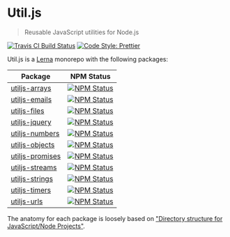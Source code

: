 # Util.js

> Reusable JavaScript utilities for Node.js

<p>
  <a href="https://travis-ci.org/creemama/utiljs"><img alt="Travis CI Build Status" src="https://img.shields.io/travis/creemama/utiljs/master.svg?style=flat-square&label=Travis+CI"></a>
  <a href="https://github.com/prettier/prettier"><img alt="Code Style: Prettier" src="https://img.shields.io/badge/code_style-prettier-ff69b4.svg?style=flat-square"></a>
</p>

Util.js is a [Lerna](https://lernajs.io/) monorepo with the following packages:

| Package                                                                                    |                                                                      NPM Status                                                                      |
| ------------------------------------------------------------------------------------------ | :--------------------------------------------------------------------------------------------------------------------------------------------------: |
| [utiljs-arrays](https://github.com/creemama/utiljs/tree/master/packages/utiljs-arrays)     |   <a href="https://www.npmjs.com/package/utiljs-arrays"><img alt="NPM Status" src="https://img.shields.io/npm/v/utiljs-arrays.svg?style=flat"></a>   |
| [utiljs-emails](https://github.com/creemama/utiljs/tree/master/packages/utiljs-emails)     |   <a href="https://www.npmjs.com/package/utiljs-emails"><img alt="NPM Status" src="https://img.shields.io/npm/v/utiljs-emails.svg?style=flat"></a>   |
| [utiljs-files](https://github.com/creemama/utiljs/tree/master/packages/utiljs-files)       |    <a href="https://www.npmjs.com/package/utiljs-files"><img alt="NPM Status" src="https://img.shields.io/npm/v/utiljs-files.svg?style=flat"></a>    |
| [utiljs-jquery](https://github.com/creemama/utiljs/tree/master/packages/utiljs-jquery)     |   <a href="https://www.npmjs.com/package/utiljs-jquery"><img alt="NPM Status" src="https://img.shields.io/npm/v/utiljs-jquery.svg?style=flat"></a>   |
| [utiljs-numbers](https://github.com/creemama/utiljs/tree/master/packages/utiljs-numbers)   |  <a href="https://www.npmjs.com/package/utiljs-numbers"><img alt="NPM Status" src="https://img.shields.io/npm/v/utiljs-numbers.svg?style=flat"></a>  |
| [utiljs-objects](https://github.com/creemama/utiljs/tree/master/packages/utiljs-objects)   |  <a href="https://www.npmjs.com/package/utiljs-objects"><img alt="NPM Status" src="https://img.shields.io/npm/v/utiljs-objects.svg?style=flat"></a>  |
| [utiljs-promises](https://github.com/creemama/utiljs/tree/master/packages/utiljs-promises) | <a href="https://www.npmjs.com/package/utiljs-promises"><img alt="NPM Status" src="https://img.shields.io/npm/v/utiljs-promises.svg?style=flat"></a> |
| [utiljs-streams](https://github.com/creemama/utiljs/tree/master/packages/utiljs-streams)   |  <a href="https://www.npmjs.com/package/utiljs-streams"><img alt="NPM Status" src="https://img.shields.io/npm/v/utiljs-streams.svg?style=flat"></a>  |
| [utiljs-strings](https://github.com/creemama/utiljs/tree/master/packages/utiljs-strings)   |  <a href="https://www.npmjs.com/package/utiljs-strings"><img alt="NPM Status" src="https://img.shields.io/npm/v/utiljs-strings.svg?style=flat"></a>  |
| [utiljs-timers](https://github.com/creemama/utiljs/tree/master/packages/utiljs-timers)     |   <a href="https://www.npmjs.com/package/utiljs-timers"><img alt="NPM Status" src="https://img.shields.io/npm/v/utiljs-timers.svg?style=flat"></a>   |
| [utiljs-urls](https://github.com/creemama/utiljs/tree/master/packages/utiljs-urls)         |     <a href="https://www.npmjs.com/package/utiljs-urls"><img alt="NPM Status" src="https://img.shields.io/npm/v/utiljs-urls.svg?style=flat"></a>     |

The anatomy for each package is loosely based on ["Directory structure for JavaScript/Node Projects"](https://gist.github.com/tracker1/59f2c13044315f88bee9).
